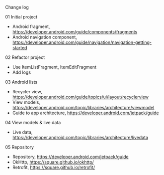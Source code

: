 Change log

01 Initial project

  - Android fragment, https://developer.android.com/guide/components/fragments
  - Android navigation component, https://developer.android.com/guide/navigation/navigation-getting-started

02 Refactor project

  - Use ItemListFragment, ItemEditFragment
  - Add logs

03 Android lists

  - Recycler view, https://developer.android.com/guide/topics/ui/layout/recyclerview
  - View models, https://developer.android.com/topic/libraries/architecture/viewmodel
  - Guide to app architecture, https://developer.android.com/jetpack/guide

04 View models & live data

  - Live data, https://developer.android.com/topic/libraries/architecture/livedata

05 Repository

  - Repository, https://developer.android.com/jetpack/guide
  - OkHttp, https://square.github.io/okhttp/
  - Retrofit, https://square.github.io/retrofit/
